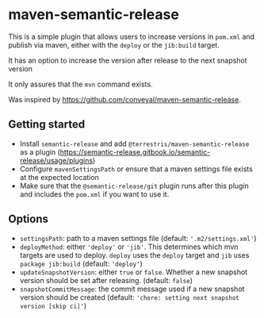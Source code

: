 # maven-semantic-release

This is a simple plugin that allows users to increase versions in `pom.xml` and publish via maven, either with the `deploy` or the `jib:build` target. 

It has an option to increase the version after release to the next snapshot version

It only assures that the `mvn` command exists.

Was inspired by https://github.com/conveyal/maven-semantic-release.

## Getting started

* Install `semantic-release` and add `@terrestris/maven-semantic-release` as a plugin (https://semantic-release.gitbook.io/semantic-release/usage/plugins)
* Configure `mavenSettingsPath` or ensure that a maven settings file exists at the expected location
* Make sure that the `@semantic-release/git` plugin runs after this plugin and includes the `pom.xml` if you want to use it.

## Options

* `settingsPath`: path to a maven settings file (default: `'.m2/settings.xml'`)
* `deployMethod`: either `'deploy'` or `'jib'`. This determines which mvn targets are used to deploy. `deploy` uses the `deploy` target and `jib` uses `package jib:build` (default: `'deploy'`)
* `updateSnapshotVersion`: either `true` or `false`. Whether a new snapshot version should be set after releasing. (default: `false`)
* `snapshotCommitMessage`: the commit message used if a new snapshot version should be created (default: `'chore: setting next snapshot version [skip ci]'`)
